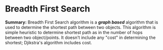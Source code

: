 # Breadth First Search

**Summary:**
Breadth First Search algorithm is a **_graph based_** algorithm that is used to determine the shortest path between two objects.  This algorithm is simple heuristic to determine shortest path as in the number of hops between two object/points.  It doesn't include any "cost" in determining the shortest; Djikstra's algorithm includes cost.
